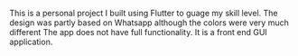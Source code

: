 This is a personal project I built using Flutter to guage my skill level. 
The design was partly based on Whatsapp although the colors were very much different
The app does not have full functionality. It is a front end GUI application.

